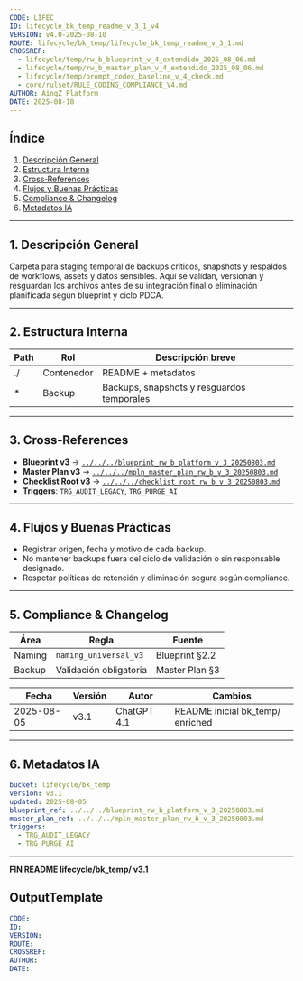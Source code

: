 ```yaml
---
CODE: LIFEC
ID: lifecycle_bk_temp_readme_v_3_1_v4
VERSION: v4.0-2025-08-10
ROUTE: lifecycle/bk_temp/lifecycle_bk_temp_readme_v_3_1.md
CROSSREF:
  - lifecycle/temp/rw_b_blueprint_v_4_extendido_2025_08_06.md
  - lifecycle/temp/rw_b_master_plan_v_4_extendido_2025_08_06.md
  - lifecycle/temp/prompt_codex_baseline_v_4_check.md
  - core/rulset/RULE_CODING_COMPLIANCE_V4.md
AUTHOR: AingZ_Platform
DATE: 2025-08-10
---
```

## Índice

1. [Descripción General](#1-descripción-general)
2. [Estructura Interna](#2-estructura-interna)
3. [Cross‑References](#3-cross-references)
4. [Flujos y Buenas Prácticas](#4-flujos-y-buenas-practicas)
5. [Compliance & Changelog](#5-compliance--changelog)
6. [Metadatos IA](#6-metadatos-ia)

---

## 1. Descripción General

Carpeta para staging temporal de backups críticos, snapshots y respaldos de workflows, assets y datos sensibles. Aquí se validan, versionan y resguardan los archivos antes de su integración final o eliminación planificada según blueprint y ciclo PDCA.

---

## 2. Estructura Interna

| Path | Rol        | Descripción breve                          |
| ---- | ---------- | ------------------------------------------ |
| ./   | Contenedor | README + metadatos                         |
| \*   | Backup     | Backups, snapshots y resguardos temporales |

---

## 3. Cross‑References

- **Blueprint v3** → [`../../../blueprint_rw_b_platform_v_3_20250803.md`](../../../blueprint_rw_b_platform_v_3_20250803.md)
- **Master Plan v3** → [`../../../mpln_master_plan_rw_b_v_3_20250803.md`](../../../mpln_master_plan_rw_b_v_3_20250803.md)
- **Checklist Root v3** → [`../../../checklist_root_rw_b_v_3_20250803.md`](../../../checklist_root_rw_b_v_3_20250803.md)
- **Triggers**: `TRG_AUDIT_LEGACY`, `TRG_PURGE_AI`

---

## 4. Flujos y Buenas Prácticas

- Registrar origen, fecha y motivo de cada backup.
- No mantener backups fuera del ciclo de validación o sin responsable designado.
- Respetar políticas de retención y eliminación segura según compliance.

---

## 5. Compliance & Changelog

| Área   | Regla                  | Fuente         |
| ------ | ---------------------- | -------------- |
| Naming | `naming_universal_v3`  | Blueprint §2.2 |
| Backup | Validación obligatoria | Master Plan §3 |

| Fecha      | Versión | Autor       | Cambios                           |
| ---------- | ------- | ----------- | --------------------------------- |
| 2025-08-05 | v3.1    | ChatGPT 4.1 | README inicial bk\_temp/ enriched |

---

## 6. Metadatos IA

```yaml
bucket: lifecycle/bk_temp
version: v3.1
updated: 2025-08-05
blueprint_ref: ../../../blueprint_rw_b_platform_v_3_20250803.md
master_plan_ref: ../../../mpln_master_plan_rw_b_v_3_20250803.md
triggers:
  - TRG_AUDIT_LEGACY
  - TRG_PURGE_AI
```

---

**FIN README lifecycle/bk\_temp/ v3.1**

## OutputTemplate
```yaml
CODE:
ID:
VERSION:
ROUTE:
CROSSREF:
AUTHOR:
DATE:
```
